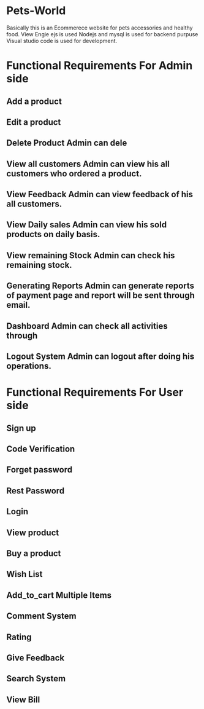 # Pets-World
Basically this is an Ecommerece website for pets accessories and healthy food. 
View Engie ejs is used
Nodejs and mysql is used for backend purpuse
Visual studio code is used for development.
# Functional Requirements For Admin side
## Add a product	
## Edit a product	
## Delete Product 	Admin can dele
## View all customers	Admin can view his all customers who ordered a product. 
## View Feedback	Admin can view feedback of his all customers.
## View Daily sales	Admin can view his sold products on daily basis.
## View remaining Stock	Admin can check his remaining stock.
## Generating Reports	Admin can generate reports of payment page and report will be sent through email.
## Dashboard	Admin can check all activities through 
## Logout System	Admin can logout after doing his operations.
# Functional Requirements For User side
 ## Sign up
## Code Verification
## Forget password
## Rest Password
## Login 
## View product
## Buy a product
## Wish List
## Add_to_cart Multiple Items
## Comment System
## Rating
## Give Feedback 
## Search System
## View Bill

